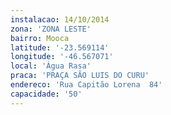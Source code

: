 ```yaml
---
instalacao: 14/10/2014
zona: 'ZONA LESTE'
bairro: Mooca
latitude: '-23.569114'
longitude: '-46.567071'
local: 'Água Rasa'
praca: 'PRAÇA SÃO LUIS DO CURU'
endereco: 'Rua Capitão Lorena  84'
capacidade: '50'
---
```

